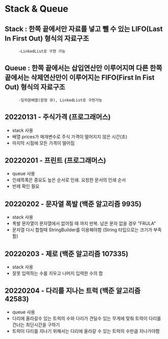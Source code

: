 
# Stack & Queue
## Stack : 한쪽 끝에서만 자료를 넣고 뺄 수 있는 LIFO(Last In First Out) 형식의 자료구조
          -LinkedList로 구현 가능
## Queue : 한쪽 끝에서는 삽입연산만 이루어지며 다른 한쪽 끝에서는 삭제연산만이 이루어지는 FIFO(First In Fist Out) 형식의 자료구조
          -일차원배열(원형 큐), LinkedList로 구현가능


## 20220131 - 주식가격 (프로그래머스) 
- stack 사용
- 배열 prices가 매개변수로 주식 가격이 떨어지지 않은 시간(초)
- 마지막 시점에 모든 가격이 떨어짐

## 20220201 - 프린트 (프로그래머스) 
- queue 사용
- 인쇄목록은 중요도 높은 순서로 인쇄. 요청한 문서의 인쇄 순서
- 반례 확인 필요

## 20220202 - 문자열 폭발 (백준 알고리즘 9935)  
- stack 사용
- 폭발 문자열이 문자열에서 없어질 때 까지 반복. 남은 문자 없을 경우 "FRULA"
- 문자열 다시 합칠때 StringBuilder를 이용해야함 (String 타입으로는 크기가 부족함)

## 20220203 - 제로 (백준 알고리즘 107335)
- stack 사용
- 잘못 입력하는 수를 지우고 나머지 입력한 수의 합

## 20220204 - 다리를 지나는 트럭 (백준 알고리즘 42583)
- queue 사용
- 다리에 올라갈수 있는 트럭의 수와 다리가 견딜수 있는 무게에 맞춰 트럭이 다리를 건너는 최단시간을 구하기
- 트럭이 다리를 지나기 위해서는 다리에 올라갈 수 있는 트럭의 수만큼 지나가야함
